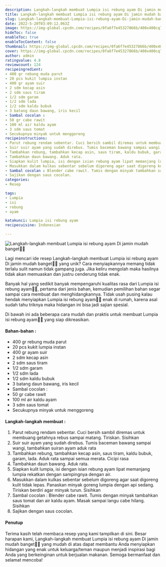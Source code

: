 ```yaml
---
description: Langkah-langkah membuat Lumpia isi rebung ayam Di jamin mudah banget"
title: Langkah-langkah membuat Lumpia isi rebung ayam Di jamin mudah banget
slug: Langkah-langkah-membuat-Lumpia-isi-rebung-ayam-Di-jamin-mudah-banget
date: 2022-5-20T03:09:12.063Z
image: https://img-global.cpcdn.com/recipes/0fa6f7e45327866b/400x400cq70/photo.jpg
hideToc: false
enableToc: true
enableTocContent: false
thumbnail: https://img-global.cpcdn.com/recipes/0fa6f7e45327866b/400x400cq70/photo.jpg
cover: https://img-global.cpcdn.com/recipes/0fa6f7e45327866b/400x400cq70/photo.jpg
author: admin
ratingvalue: 4.8
reviewcount: 124
recipeingredient:
- 400 gr rebung muda parut
- 20 pcs kukit lumpia instan
- 400 gr ayam suir
- 2 sdm kecap asin
- 2 sdm saus tiram
- 1/2 sdm garam
- 1/2 sdm lada
- 1/2 sdm kaldu bubuk
- 3 batang daun bawang, iris kecil
- Sambal cocolan :
- 50 gr cabe rawit
- 100 ml air kaldu ayam
- 3 sdm saus tomat
- Secukupnya minyak untuk menggoreng
recipeinstructions:
- Parut rebung rendam sebentar. Cuci bersih sambil diremas untuk membuang getahnya rebus sampai matang. Tiriskan. Sisihkan
- Suir suir ayam yang sudah direbus. Tumis baceman bawang sampai wangi, tambahkan suiran ayam aduk rata
- Tambahkan rebung, tambahkan kecap asin, saus tiram, kaldu bubuk, garam, lada. Aduk rata sampai semua merata. Cicipi rasa
- Tambahkan daun bawang. Aduk rata.
- Siapkan kulit lumpia, isi dengan isian rebung ayam lipat memanjang lumpia rekatkan dengan sampingnya dengan air.
- Masukkan dalam kulkas sebentar sebelum digoreng agar saat digoreng kulit tidak lepas. Panaskan minyak goreng lumpia dengan api sedang. Tiriskan berdiri agar minyak turun. Sisihkan
- Sambal cocolan : Blender cabe rawit. Tumis dengan minyak tambahkan saus tomat dan air kaldu ayam. Masak sampai langu cabe hilang. Sisihkan
- Sajikan dengan saus cocolan.
categories:
- Resep

tags:
- Lumpia
- isi
- rebung
- ayam

katakunci: Lumpia isi rebung ayam
recipecuisine: Indonesian

---
```


![Langkah-langkah membuat Lumpia isi rebung ayam Di jamin mudah banget👩‍🍳](https://img-global.cpcdn.com/recipes/0fa6f7e45327866b/400x400cq70/photo.jpg)

Lagi mencari ide resep Langkah-langkah membuat Lumpia isi rebung ayam Di jamin mudah banget👩‍🍳 yang unik? Cara menyiapkannya memang tidak terlalu sulit namun tidak gampang juga. Jika keliru mengolah maka hasilnya tidak akan memuaskan dan justru cenderung tidak enak.

Banyak hal yang sedikit banyak mempengaruhi kualitas rasa dari Lumpia isi rebung ayam👩‍🍳, pertama dari jenis bahan, kemudian pemilihan bahan segar sampai cara membuat dan menghidangkannya. Tidak usah pusing kalau hendak menyiapkan Lumpia isi rebung ayam👩‍🍳 enak di rumah, karena asal sudah tahu triknya maka hidangan ini bisa jadi sajian spesial.

Di bawah ini ada beberapa cara mudah dan praktis untuk membuat Lumpia isi rebung ayam👩‍🍳 yang siap dikreasikan.

<!--inarticleads1-->

#### Bahan-bahan :

- 400 gr rebung muda parut
- 20 pcs kukit lumpia instan
- 400 gr ayam suir
- 2 sdm kecap asin
- 2 sdm saus tiram
- 1/2 sdm garam
- 1/2 sdm lada
- 1/2 sdm kaldu bubuk
- 3 batang daun bawang, iris kecil
- Sambal cocolan :
- 50 gr cabe rawit
- 100 ml air kaldu ayam
- 3 sdm saus tomat
- Secukupnya minyak untuk menggoreng

<!--inarticleads2-->

#### Langkah-langkah membuat :

1. Parut rebung rendam sebentar. Cuci bersih sambil diremas untuk membuang getahnya rebus sampai matang. Tiriskan. Sisihkan
1. Suir suir ayam yang sudah direbus. Tumis baceman bawang sampai wangi, tambahkan suiran ayam aduk rata
1. Tambahkan rebung, tambahkan kecap asin, saus tiram, kaldu bubuk, garam, lada. Aduk rata sampai semua merata. Cicipi rasa
1. Tambahkan daun bawang. Aduk rata.
1. Siapkan kulit lumpia, isi dengan isian rebung ayam lipat memanjang lumpia rekatkan dengan sampingnya dengan air.
1. Masukkan dalam kulkas sebentar sebelum digoreng agar saat digoreng kulit tidak lepas. Panaskan minyak goreng lumpia dengan api sedang. Tiriskan berdiri agar minyak turun. Sisihkan
1. Sambal cocolan : Blender cabe rawit. Tumis dengan minyak tambahkan saus tomat dan air kaldu ayam. Masak sampai langu cabe hilang. Sisihkan
1. Sajikan dengan saus cocolan.

#### Penutup

Terima kasih telah membaca resep yang kami tampilkan di sini. Besar harapan kami, Langkah-langkah membuat Lumpia isi rebung ayam Di jamin mudah banget👩‍🍳 yang mudah di atas dapat membantu Anda menyiapkan hidangan yang enak untuk keluarga/teman maupun menjadi inspirasi bagi Anda yang berkeinginan untuk berjualan makanan. Semoga bermanfaat dan selamat mencoba!